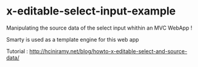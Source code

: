 x-editable-select-input-example
=================================
Manipulating the source data of the select input whithin an MVC WebApp !

Smarty is used as a template engine for this web app

Tutorial : http://hciniramy.net/blog/howto-x-editable-select-and-source-data/
